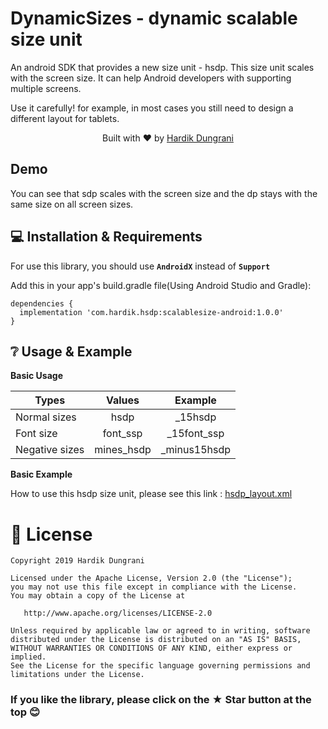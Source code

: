 # DynamicSizes - dynamic scalable size unit

<p>An android SDK that provides a new size unit - hsdp. This size unit scales with the screen size. It can help Android developers with supporting multiple screens.</p>
Use it carefully! for example, in most cases you still need to design a different layout for tablets.
<p></p>
<div>
  <p align="center">Built with ❤︎ by
	  <a href="https://github.com/Hardik8184">Hardik Dungrani</a></p>
</div> 

## Demo
You can see that sdp scales with the screen size and the dp stays with the same size on all screen sizes.

## 💻 Installation & Requirements

For use this library, you should use **```AndroidX```** instead of **```Support```**

Add this in your app's build.gradle file(Using Android Studio and Gradle): 
  
  ```
  dependencies {
    implementation 'com.hardik.hsdp:scalablesize-android:1.0.0'
  }
  ```


## ❔ Usage & Example
**Basic Usage**

| Types | Values | Example |
|---|:---:| :---:|
| Normal sizes  | hsdp | _15hsdp |
| Font size  | font_ssp | _15font_ssp |
| Negative sizes  | mines_hsdp | _minus15hsdp |


**Basic Example**

How to use this hsdp size unit, please see this link :
 [hsdp_layout.xml](https://github.com/Hardik8184/DynamicScalableSize/blob/master/scalablesize-android/src/main/res/layout/hsdp_layout.xml)

# 📃 License

    Copyright 2019 Hardik Dungrani

    Licensed under the Apache License, Version 2.0 (the "License");
    you may not use this file except in compliance with the License.
    You may obtain a copy of the License at

       http://www.apache.org/licenses/LICENSE-2.0

    Unless required by applicable law or agreed to in writing, software
    distributed under the License is distributed on an "AS IS" BASIS,
    WITHOUT WARRANTIES OR CONDITIONS OF ANY KIND, either express or implied.
    See the License for the specific language governing permissions and
    limitations under the License.

### If you like the library, please click on the ★ Star button at the top 😊